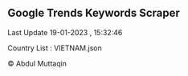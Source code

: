 

## Google Trends Keywords Scraper 
 
Last Update 19-01-2023 , 15:32:46

Country List :
VIETNAM.json



© Abdul Muttaqin 
